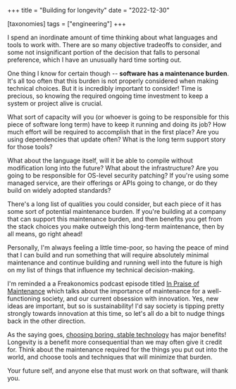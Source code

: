 +++
title = "Building for longevity"
date = "2022-12-30"

[taxonomies]
tags = ["engineering"]
+++

I spend an inordinate amount of time thinking about what languages and tools to work with. There are so many objective tradeoffs to consider, and some not insignificant portion of the decision that falls to personal preference, which I have an unusually hard time sorting out.

One thing I know for certain though -- **software has a maintenance burden**. It's all too often that this burden is not properly considered when making technical choices. But it is incredibly important to consider! Time is precious, so knowing the required ongoing time investment to keep a system or project alive is crucial.

What sort of capacity will you (or whoever is going to be responsible for this piece of software long term) have to keep it running and doing its job? How much effort will be required to accomplish that in the first place? Are you using dependencies that update often? What is the long term support story for those tools?

What about the language itself, will it be able to compile without modification long into the future? What about the infrastructure? Are you going to be responsible for OS-level security patching? If you're using some managed service, are their offerings or APIs going to change, or do they build on widely adopted standards?

There's a long list of qualities you could consider, but each piece of it has some sort of potential maintenance burden. If you're building at a company that can support this maintenance burden, and then benefits you get from the stack choices you make outweigh this long-term maintenance, then by all means, go right ahead!

Personally, I'm always feeling a little time-poor, so having the peace of mind that I can build and run something that will require absolutely minimal maintenance and continue building and running well into the future is high on my list of things that influence my technical decision-making.

I'm reminded a a Freakonomics podcast episode titled [In Praise of Maintenance](https://freakonomics.com/podcast/in-praise-of-maintenance/) which talks about the importance of maintenance for a well-functioning society, and our current obsession with innovation. Yes, new ideas are important, but so is sustainability! I'd say society is tipping pretty strongly towards innovation at this time, so let's all do a bit to nudge things back in the other direction.

As the saying goes, [choosing boring, stable technology](https://boringtechnology.club) has major benefits! Longevity is a benefit more consequential than we may often give it credit for. Think about the maintenance required for the things you put out into the world, and choose tools and techniques that will minimize that burden.

Your future self, and anyone else that must work on that software, will thank you.

